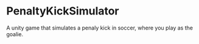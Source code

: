 # PenaltyKickSimulator
A unity game that simulates a penaly kick in soccer, where you play as the goalie.
